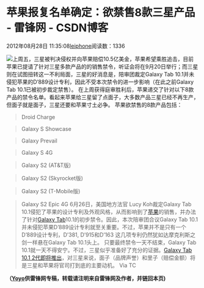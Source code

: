 
# 苹果报复名单确定：欲禁售8款三星产品 - 雷锋网 - CSDN博客


2012年08月28日 11:35:08[leiphone](https://me.csdn.net/leiphone)阅读数：1336


![](http://www.leiphone.com/wp-content/uploads/2012/08/pad.jpg)上周五，三星被判决侵权并向苹果赔偿10.5亿美金，苹果希望乘胜追击，目前苹果已提请了针对三星多款产品的的销售禁令，听证会将在9月20日举行；而三星则在试图扭转这一不利局面，三星的好消息是，陪审团裁定Galaxy
 Tab 10.1并未侵犯苹果的D’889设计专利，因此不受本次禁令的进一步影响（在此之前Galaxy Tab 10.1已被初步裁定禁售）。
在上周获得庭审胜利后，苹果递交了针对以下8款产品的禁令名单。看起来苹果给三星留了点面子，大多数产品三星已经不再生产，但面子就是面子，三星还要和苹果寸土必争。
苹果欲禁售的8款产品包括：
> Droid Charge

> Galaxy S Showcase

> Galaxy Prevail

> Galaxy S 4G

> Galaxy S2 (AT&T版)

> Galaxy S2 (Skyrocket版)

> Galaxy S2 (T-Mobile版)

> Galaxy S2 Epic 4G
6月26日，美国地方法官 Lucy Koh裁定Galaxy Tab 10.1侵犯了苹果的设计专利及外观风格，从而影响到了[苹果](http://leiphone.com/tag/%E8%8B%B9%E6%9E%9C)的销售，并办法了针对[Galaxy
 Tab](http://leiphone.com/tag/galaxy-tab)10.1的初步禁令。因此，本次陪审团合议Galaxy Tab 10.1并未侵犯苹果D’889设计专利就至关重要。不过，苹果并不是只有一个D’889设计专利，D’381, D’915和D’163 这几项专利仍然犹如达摩克利斯之剑一样悬在Galaxy Tab 10.1头上。
只要最终禁令一天不结束，Galaxy Tab 10.1就一天不得安宁。不过，三星似乎准备好了充分的证据。[Galaxy
 Tab 10.1 2代即将推出](http://www.leiphone.com/0828-liuyun-galaxy-note-2-specs.html)，对三星来说，面子（品牌声誉）和里子（赔偿金额）将是三星和苹果将官司打到底的主要动机。
Via TC

**（****[Yoyo](http://www.leiphone.com/author/yoyo)****供****雷锋网****专稿，转载请注明来自雷锋网及作者，并链回本页)**

